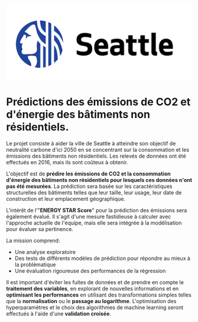 <p align="center">
  <img src="https://github.com/saraharouni/prediction_Co2_et_energie/blob/main/logo.png?raw=true" alt="Alt Text">
</p>


# Prédictions des émissions de CO2 et d'énergie des bâtiments non résidentiels.

Le projet consiste à aider la ville de Seattle à atteindre son objectif de neutralité carbone d'ici 2050 en se concentrant sur la consommation et les émissions des bâtiments non résidentiels. 
Les relevés de données ont été effectués en 2016, mais ils sont coûteux à obtenir. 

L'objectif est de **prédire les émissions de CO2 et la consommation d'énergie des bâtiments non résidentiels pour lesquels ces données n'ont pas été mesurées**. 
La prédiction sera basée sur les caractéristiques structurelles des bâtiments telles que leur taille, leur usage, leur date de construction et leur emplacement géographique.

L'intérêt de l'"**ENERGY STAR Score**" pour la prédiction des émissions sera également évalué. Il s'agit d'une mesure fastidieuse à calculer avec l'approche actuelle de l'équipe, mais elle sera intégrée à la modélisation pour évaluer sa pertinence.

La mission comprend:
* Une analyse exploratoire 
* Des tests de différents modèles de prédiction pour répondre au mieux à la problématique
* Une évaluation rigoureuse des performances de la régression

Il est important d'éviter les fuites de données et de prendre en compte le **traitement des variables**, en explorant de nouvelles informations et en **optimisant les performances** en utilisant des transformations simples telles que la **normalisation** ou le **passage au logarithme**. 
L'optimisation des hyperparamètres et le choix des algorithmes de machine learning seront effectués à l'aide d'une **validation croisée**.
